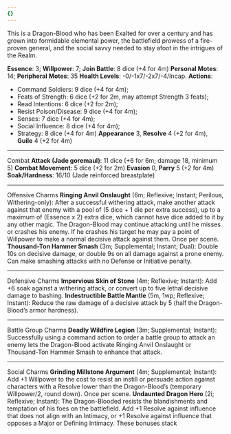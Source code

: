 ```yaml
---
{}
---
```

This is a Dragon-Blood who has been Exalted for over a century and has grown into formidable elemental power, the battlefield prowess of a fire-proven general, and the social savvy needed to stay afoot in the intrigues of the Realm. 

**Essence**: 3; **Willpower**: 7; **Join Battle**: 8 dice (+4 for 4m) 
**Personal Motes**: 14; **Peripheral Motes**: 35 
**Health Levels**: -0/-1x7/-2x7/-4/Incap. 
**Actions**: 
- Command Soldiers: 9 dice (+4 for 4m); 
- Feats of Strength: 6 dice (+2 for 2m, may attempt Strength 3 feats);
- Read Intentions: 6 dice (+2 for 2m); 
- Resist Poison/Disease: 9 dice (+4 for 4m); 
- Senses: 7 dice (+4 for 4m); 
- Social Influence: 8 dice (+4 for 4m); 
- Strategy: 8 dice (+4 for 4m) 
**Appearance** 3, **Resolve** 4 (+2 for 4m), **Guile** 4 (+2 for 4m) 

---
Combat 
**Attack (Jade goremaul)**: 11 dice (+6 for 6m; damage 18, minimum 5) 
**Combat Movement**: 5 dice (+2 for 2m) 
**Evasion** 0, **Parry** 5 (+2 for 4m) 
**Soak/Hardness**: 16/10 (Jade reinforced breastplate) 

---
Offensive Charms 
**Ringing Anvil Onslaught** (6m; Reflexive; Instant; Perilous, Withering-only): After a successful withering attack, make another attack against that enemy with a pool of (5 dice + 1 die per extra success), up to a maximum of (Essence x 2) extra dice, which cannot have dice added to it by any other magic. The Dragon-Blood may continue attacking until he misses or crashes his enemy. If he crashes his target he may pay a point of Willpower to make a normal decisive attack against them. Once per scene. 
**Thousand-Ton Hammer Smash** (3m; Supplemental; Instant; Dual): Double 10s on decisive damage, or double 9s on all damage against a prone enemy. Can make smashing attacks with no Defense or Initiative penalty. 

---
Defensive Charms 
**Impervious Skin of Stone** (4m; Reflexive; Instant): Add +6 soak against a withering attack, or convert up to five lethal decisive damage to bashing. 
**Indestructible Battle Mantle** (5m, 1wp; Reflexive; Instant): Reduce the raw damage of a decisive attack by 5 (half the Dragon-Blood’s armor hardness). 

---
Battle Group Charms 
**Deadly Wildfire Legion** (3m; Supplemental; Instant): Successfully using a command action to order a battle group to attack an enemy lets the Dragon-Blood activate 
Ringing Anvil Onslaught or Thousand-Ton Hammer Smash to enhance that attack. 

---
Social Charms 
**Grinding Millstone Argument** (4m; Supplemental; Instant): Add +1 Willpower to the cost to resist an instill or persuade action against characters with a Resolve lower 
than the Dragon-Blood’s (temporary Willpower/2, round down). Once per scene. 
**Undaunted Dragon Hero** (2i; Reflexive; Instant): The Dragon-Blooded resists the blandishments and temptation of his foes on the battlefield. Add +1 Resolve against 
influence that does not align with an Intimacy, or +1 Resolve against influence that opposes a Major or Defining Intimacy. These bonuses stack